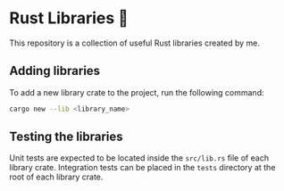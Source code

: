 # Rust Libraries 🦀

This repository is a collection of useful Rust libraries created by me.

## Adding libraries

To add a new library crate to the project, run the following command:

```bash
cargo new --lib <library_name>
```

## Testing the libraries

Unit tests are expected to be located inside the `src/lib.rs` file of each library crate. Integration tests can be placed in the `tests` directory at the root of each library crate.
